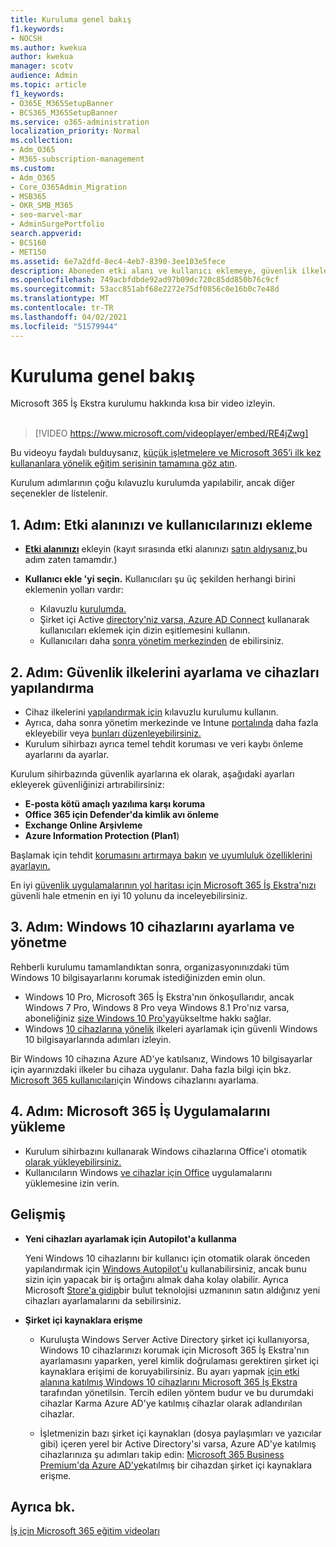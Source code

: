```yaml
---
title: Kuruluma genel bakış
f1.keywords:
- NOCSH
ms.author: kwekua
author: kwekua
manager: scotv
audience: Admin
ms.topic: article
f1_keywords:
- O365E_M365SetupBanner
- BCS365_M365SetupBanner
ms.service: o365-administration
localization_priority: Normal
ms.collection:
- Adm_O365
- M365-subscription-management
ms.custom:
- Adm_O365
- Core_O365Admin_Migration
- MSB365
- OKR_SMB_M365
- seo-marvel-mar
- AdminSurgePortfolio
search.appverid:
- BCS160
- MET150
ms.assetid: 6e7a2dfd-8ec4-4eb7-8390-3ee103e5fece
description: Aboneden etki alanı ve kullanıcı eklemeye, güvenlik ilkelerini ayarlamaya ve daha birçok işlemi yapmak için Microsoft 365 İş Ekstra'ya yönelik kurulum adımlarını öğrenin.
ms.openlocfilehash: 749acbfdbde92ad97b09dc720c85dd850b76c9cf
ms.sourcegitcommit: 53acc851abf68e2272e75df0856c0e16b0c7e48d
ms.translationtype: MT
ms.contentlocale: tr-TR
ms.lasthandoff: 04/02/2021
ms.locfileid: "51579944"
---
```

# <a name="overview-of-setup"></a>Kuruluma genel bakış

Microsoft 365 İş Ekstra kurulumu hakkında kısa bir video izleyin.<br><br>

> [!VIDEO https://www.microsoft.com/videoplayer/embed/RE4jZwg] 

Bu videoyu faydalı bulduysanız, [küçük işletmelere ve Microsoft 365’i ilk kez kullananlara yönelik eğitim serisinin tamamına göz atın](https://support.microsoft.com/office/6ab4bbcd-79cf-4000-a0bd-d42ce4d12816).

Kurulum adımlarının çoğu kılavuzlu kurulumda yapılabilir, ancak diğer seçenekler de listelenir.

## <a name="step-1-add-your-domain-and-users"></a>1. Adım: Etki alanınızı ve kullanıcılarınızı ekleme

   - **[Etki alanınızı](set-up.md#add-your-domain-to-personalize-sign-in)** ekleyin (kayıt sırasında etki alanınızı [satın aldıysanız,](sign-up.md)bu adım zaten tamamdır.)

   - **Kullanıcı ekle 'yi seçin.** Kullanıcıları şu üç şekilden herhangi birini eklemenin yolları vardır:
        - Kılavuzlu [kurulumda.](set-up.md#add-users-in-the-wizard)
        - Şirket içi Active [directory'niz varsa, Azure AD Connect](../enterprise/set-up-directory-synchronization.md) kullanarak kullanıcıları eklemek için dizin eşitlemesini kullanın.
        - Kullanıcıları daha [sonra yönetim merkezinden](../admin/add-users/add-users.md) de ebilirsiniz.
## <a name="step-2-set-up-security-policies-and-configure-devices"></a>2. Adım: Güvenlik ilkelerini ayarlama ve cihazları yapılandırma 

  - Cihaz ilkelerini [yapılandırmak için](set-up.md#protect-your-organization) kılavuzlu kurulumu kullanın. 
  - Ayrıca, daha sonra yönetim merkezinde ve Intune [portalında](view-policies-and-devices.md) daha fazla ekleyebilir veya [bunları düzenleyebilirsiniz.](/intune/tutorial-walkthrough-intune-portal)
  - Kurulum sihirbazı ayrıca temel tehdit koruması ve veri kaybı önleme ayarlarını da ayarlar.
  
  Kurulum sihirbazında güvenlik ayarlarına ek olarak, aşağıdaki ayarları ekleyerek güvenliğinizi artırabilirsiniz:

- **E-posta kötü amaçlı yazılıma karşı koruma**
- **Office 365 için Defender'da kimlik avı önleme**
- **Exchange Online Arşivleme**
- **Azure Information Protection (Plan1**)

Başlamak için tehdit [korumasını artırmaya bakın](increase-threat-protection.md) [ve uyumluluk özelliklerini ayarlayın.](set-up-compliance.md)

En iyi [güvenlik uygulamalarının yol haritası için Microsoft 365 İş Ekstra'nızı](/office365/admin/security-and-compliance/secure-your-business-data) güvenli hale etmenin en iyi 10 yolunu da inceleyebilirsiniz.

## <a name="step-3-set-up-and-manage-windows-10-devices"></a>3. Adım: Windows 10 cihazlarını ayarlama ve yönetme

Rehberli kurulumu tamamlandıktan sonra, organizasyonınızdaki tüm Windows 10 bilgisayarlarını korumak istediğinizden emin olun.
  
- Windows 10 Pro, Microsoft 365 İş Ekstra'nın önkoşullarıdır, ancak Windows 7 Pro, Windows 8 Pro veya Windows 8.1 Pro'nız varsa, aboneliğiniz [size Windows 10 Pro'ya](./upgrade-to-windows-pro-creators-update.md)yükseltme hakkı sağlar. [](pre-requisites-for-data-protection.md)
- Windows [10 cihazlarına yönelik](secure-win-10-pcs.md) ilkeleri ayarlamak için güvenli Windows 10 bilgisayarlarında adımları izleyin.

Bir Windows 10 cihazına Azure AD'ye katılsanız, Windows 10 bilgisayarlar için ayarınızdaki ilkeler bu cihaza uygulanır. Daha fazla bilgi için bkz. [Microsoft 365 kullanıcıları](set-up-windows-devices.md)için Windows cihazlarını ayarlama.

## <a name="step-4-install-microsoft-365-apps-for-business"></a>4. Adım: Microsoft 365 İş Uygulamalarını yükleme
- Kurulum sihirbazını kullanarak Windows cihazlarına Office'i otomatik [olarak yükleyebilirsiniz.](set-up.md#deploy-office-365-client-apps)
- Kullanıcıların Windows [ve cihazlar için Office](/office365/admin/setup/install-applications) uygulamalarını yüklemesine izin verin.
     
## <a name="advanced"></a>Gelişmiş
- **Yeni cihazları ayarlamak için Autopilot'a kullanma**
            
     Yeni Windows 10 cihazlarını bir  kullanıcı için otomatik olarak önceden yapılandırmak için [Windows Autopilot'u](add-autopilot-devices-and-profile.md) kullanabilirsiniz, ancak bunu sizin için yapacak bir iş ortağını almak daha kolay olabilir. [](https://www.microsoft.com/solution-providers/search) Ayrıca Microsoft [Store'a gidip](https://go.microsoft.com/fwlink/?linkid=874598)bir bulut teknolojisi uzmanının satın aldığınız yeni cihazları ayarlamalarını da sebilirsiniz.

- **Şirket içi kaynaklara erişme**

     - Kuruluşta Windows Server Active Directory şirket içi kullanıyorsa, Windows 10 cihazlarınızı korumak için Microsoft 365 İş Ekstra'nın ayarlamasını yaparken, yerel kimlik doğrulaması gerektiren şirket içi kaynaklara erişimi de koruyabilirsiniz. Bu ayarı yapmak [için etki alanına katılmış Windows 10 cihazlarını Microsoft 365 İş Ekstra](manage-windows-devices.md) tarafından yönetilsin. Tercih edilen yöntem budur ve bu durumdaki cihazlar Karma Azure AD'ye katılmış cihazlar olarak adlandırılan cihazlar.

    - İşletmenizin bazı şirket içi kaynakları (dosya paylaşımları ve yazıcılar gibi) içeren yerel bir Active Directory'si varsa, Azure AD'ye katılmış cihazlarınıza şu adımları takip edin: [Microsoft 365 Business Premium'da Azure AD'ye](access-resources.md)katılmış bir cihazdan şirket içi kaynaklara erişme.

## <a name="see-also"></a>Ayrıca bk.

[İş için Microsoft 365 eğitim videoları](https://support.microsoft.com/office/6ab4bbcd-79cf-4000-a0bd-d42ce4d12816)